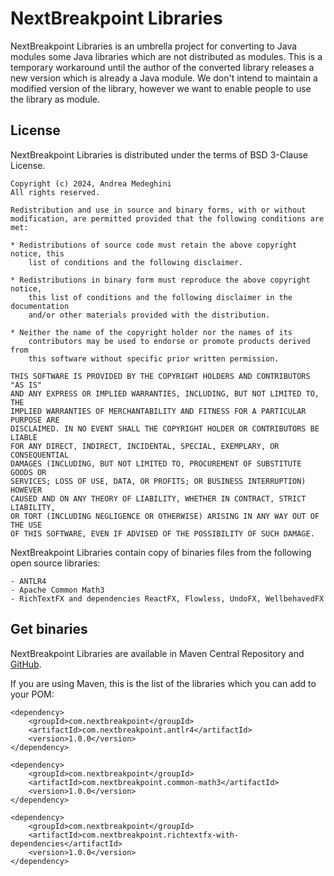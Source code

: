 # NextBreakpoint Libraries

NextBreakpoint Libraries is an umbrella project for converting to Java modules some Java libraries which are not distributed as modules.
This is a temporary workaround until the author of the converted library releases a new version which is already a Java module. 
We don't intend to maintain a modified version of the library, however we want to enable people to use the library as module.


## License

NextBreakpoint Libraries is distributed under the terms of BSD 3-Clause License.

    Copyright (c) 2024, Andrea Medeghini
    All rights reserved.

    Redistribution and use in source and binary forms, with or without
    modification, are permitted provided that the following conditions are met:

    * Redistributions of source code must retain the above copyright notice, this
        list of conditions and the following disclaimer.

    * Redistributions in binary form must reproduce the above copyright notice,
        this list of conditions and the following disclaimer in the documentation
        and/or other materials provided with the distribution.

    * Neither the name of the copyright holder nor the names of its
        contributors may be used to endorse or promote products derived from
        this software without specific prior written permission.

    THIS SOFTWARE IS PROVIDED BY THE COPYRIGHT HOLDERS AND CONTRIBUTORS "AS IS"
    AND ANY EXPRESS OR IMPLIED WARRANTIES, INCLUDING, BUT NOT LIMITED TO, THE
    IMPLIED WARRANTIES OF MERCHANTABILITY AND FITNESS FOR A PARTICULAR PURPOSE ARE
    DISCLAIMED. IN NO EVENT SHALL THE COPYRIGHT HOLDER OR CONTRIBUTORS BE LIABLE
    FOR ANY DIRECT, INDIRECT, INCIDENTAL, SPECIAL, EXEMPLARY, OR CONSEQUENTIAL
    DAMAGES (INCLUDING, BUT NOT LIMITED TO, PROCUREMENT OF SUBSTITUTE GOODS OR
    SERVICES; LOSS OF USE, DATA, OR PROFITS; OR BUSINESS INTERRUPTION) HOWEVER
    CAUSED AND ON ANY THEORY OF LIABILITY, WHETHER IN CONTRACT, STRICT LIABILITY,
    OR TORT (INCLUDING NEGLIGENCE OR OTHERWISE) ARISING IN ANY WAY OUT OF THE USE
    OF THIS SOFTWARE, EVEN IF ADVISED OF THE POSSIBILITY OF SUCH DAMAGE.

NextBreakpoint Libraries contain copy of binaries files from the following open source libraries:

    - ANTLR4
    - Apache Common Math3
    - RichTextFX and dependencies ReactFX, Flowless, UndoFX, WellbehavedFX


## Get binaries

NextBreakpoint Libraries are available in Maven Central Repository and [GitHub](https://github.com/nextbreakpoint/common).

If you are using Maven, this is the list of the libraries which you can add to your POM:

    <dependency>
        <groupId>com.nextbreakpoint</groupId>
        <artifactId>com.nextbreakpoint.antlr4</artifactId>
        <version>1.0.0</version>
    </dependency>

    <dependency>
        <groupId>com.nextbreakpoint</groupId>
        <artifactId>com.nextbreakpoint.common-math3</artifactId>
        <version>1.0.0</version>
    </dependency>

    <dependency>
        <groupId>com.nextbreakpoint</groupId>
        <artifactId>com.nextbreakpoint.richtextfx-with-dependencies</artifactId>
        <version>1.0.0</version>
    </dependency>
